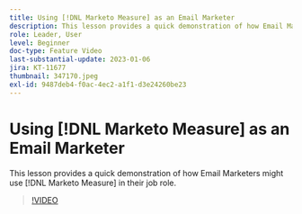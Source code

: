 ```yaml
---
title: Using [!DNL Marketo Measure] as an Email Marketer
description: This lesson provides a quick demonstration of how Email Marketers might use [!DNL Marketo Measure] in their job role.
role: Leader, User
level: Beginner
doc-type: Feature Video
last-substantial-update: 2023-01-06
jira: KT-11677
thumbnail: 347170.jpeg
exl-id: 9487deb4-f0ac-4ec2-a1f1-d3e24260be23
---
```

# Using [!DNL Marketo Measure] as an Email Marketer

This lesson provides a quick demonstration of how Email Marketers might use [!DNL Marketo Measure] in their job role.

>[!VIDEO](https://video.tv.adobe.com/v/347170/?quality=12&learn=on)
